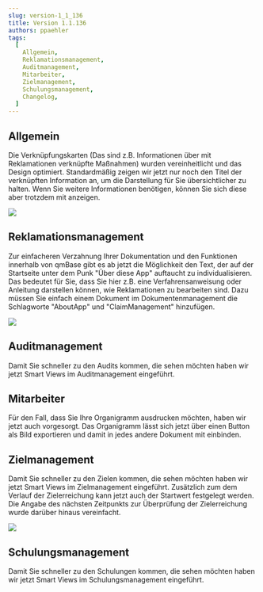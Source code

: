 ```yaml
---
slug: version-1_1_136
title: Version 1.1.136
authors: ppaehler
tags:
  [
    Allgemein,
    Reklamationsmanagement,
    Auditmanagement,
    Mitarbeiter,
    Zielmanagement,
    Schulungsmanagement,
    Changelog,
  ]
---
```


## Allgemein

Die Verknüpfungskarten (Das sind z.B. Informationen über mit Reklamationen verknüpfte Maßnahmen) wurden vereinheitlicht und das Design optimiert. Standardmäßig zeigen wir jetzt nur noch den Titel der verknüpften Information an, um die Darstellung für Sie übersichtlicher zu halten. Wenn Sie weitere Informationen benötigen, können Sie sich diese aber trotzdem mit anzeigen.

![](https://caqadmin.blob.core.windows.net/releasenotes/124-images/b19a03b1-e57c-4a9c-a6b4-f5f06008a6e9-mceclip1.gif)

## Reklamationsmanagement

Zur einfacheren Verzahnung Ihrer Dokumentation und den Funktionen innerhalb von qmBase gibt es ab jetzt die Möglichkeit den Text, der auf der Startseite unter dem Punk "Über diese App" auftaucht zu individualisieren. Das bedeutet für Sie, dass Sie hier z.B. eine Verfahrensanweisung oder Anleitung darstellen können, wie Reklamationen zu bearbeiten sind. Dazu müssen Sie einfach einem Dokument im Dokumentenmanagement die Schlagworte "AboutApp" und "ClaimManagement" hinzufügen.

![](https://caqadmin.blob.core.windows.net/releasenotes/124-images/7453a697-28c0-4f23-8d25-3022bdb4fe05-mceclip0.png)

## Auditmanagement

Damit Sie schneller zu den Audits kommen, die sehen möchten haben wir jetzt Smart Views im Auditmanagement eingeführt.

## Mitarbeiter

Für den Fall, dass Sie Ihre Organigramm ausdrucken möchten, haben wir jetzt auch vorgesorgt. Das Organigramm lässt sich jetzt über einen Button als Bild exportieren und damit in jedes andere Dokument mit einbinden.

## Zielmanagement

Damit Sie schneller zu den Zielen kommen, die sehen möchten haben wir jetzt Smart Views im Zielmanagement eingeführt. Zusätzlich zum dem Verlauf der Zielerreichung kann jetzt auch der Startwert festgelegt werden. Die Angabe des nächsten Zeitpunkts zur Überprüfung der Zielerreichung wurde darüber hinaus vereinfacht.

![](https://caqadmin.blob.core.windows.net/releasenotes/124-images/fd59f92c-e684-4945-a64a-2df93108d0f1-mceclip0.png)

## Schulungsmanagement

Damit Sie schneller zu den Schulungen kommen, die sehen möchten haben wir jetzt Smart Views im Schulungsmanagement eingeführt.
